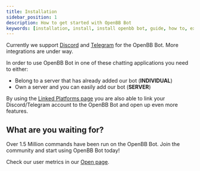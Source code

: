 ```yaml
---
title: Installation
sidebar_position: 1
description: How to get started with OpenBB Bot
keywords: [installation, install, install openbb bot, guide, how to, explanation, openbb bot, openbb, discord, telegram,]
---
```


Currently we support [Discord](installation/discord) and [Telegram](installation/telegram) for the OpenBB Bot. More integrations are under way.

In order to use OpenBB Bot in one of these chatting applications you need to either:
<div>
  <ul>
    <li>
      Belong to a server that has already added our bot (<strong>INDIVIDUAL</strong>)
    </li>
    <li>
      Own a server and you can easily add our bot (<strong>SERVER</strong>)
    </li>
  </ul>
</div>

By using the [Linked Platforms page](https://my.openbb.co/app/bot/linked-platforms) you are also able to link your Discord/Telegram account to the OpenBB Bot and open up even more features.

<h2 className="tracking-widest uppercase text-lg lg:text-xl">
  What are you waiting for?
</h2>

Over 1.5 Million commands have been run on the OpenBB Bot. Join the community and start using OpenBB Bot today!

Check our user metrics in our [Open page](https://openbb.co/open).

